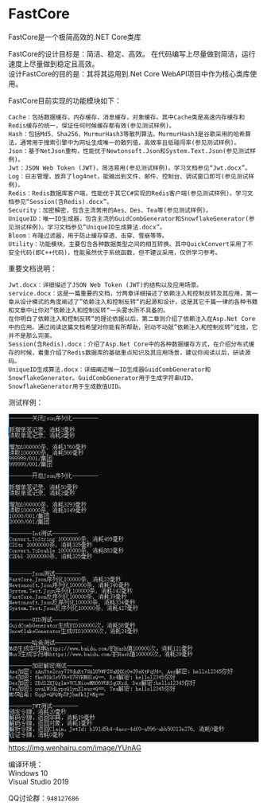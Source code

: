 # FastCore
 FastCore是一个极简高效的.NET Core类库

FastCore的设计目标是：简洁、稳定、高效。 在代码编写上尽量做到简洁，运行速度上尽量做到稳定且高效。   
设计FastCore的目的是：其将其运用到.Net Core WebAPI项目中作为核心类库使用。   
   
FastCore目前实现的功能模块如下：   
```
Cache：包括数据缓存，内存缓存，消息缓存，对象缓存。其中Cache类是高速内存缓存和Redis缓存的统一，保证任何时候缓存都有效(参见测试样例)。   
Hash：包括Md5、Sha256、MurmurHash3等散列算法。MurmurHash3是谷歌采用的哈希算法，通常用于搜索引擎中为网址生成唯一的散列值，高效率且低碰闯率(参见测试样例)。   
Json：基于NetJson重构，性能优于Newtonsoft.Json和System.Text.Json(参见测试样例)。  
Jwt：JSON Web Token (JWT)，简洁易用(参见测试样例)。学习文档参见“Jwt.docx”。   
Log：日志管理，放弃了log4net，能输出到文件、邮件、控制台、调试窗口即可(参见测试样例)。   
Redis：Redis数据库客户端，性能优于其它C#实现的Redis客户端(参见测试样例)。学习文档参见“Session(含Redis).docx”。   
Security：加密解密，包含主流常用的Aes、Des、Tea等(参见测试样例)。
UniqueID：唯一ID生成器，包含主流的GuidCombGenerator和SnowflakeGenerator(参见测试样例)。学习文档参见“UniqueID生成算法.docx”。   
Bloom：布隆过滤器，用于防止缓存穿透、击穿、雪崩等等。
Utility：功能模块，主要包含各种数据类型之间的相互转换。其中QuickConvert采用了不安全代码(即C++代码)，性能虽然优于系统函数，但不建议采用，仅供学习参考。
```

重要文档说明：   
```
Jwt.docx：详细描述了JSON Web Token (JWT)的结构以及应用场景。   
service.docx：这是一篇重要的文档，分两章详细描述了依赖注入和控制反转及其应用，第一章从设计模式的角度阐述了”依赖注入和控制反转“的起源和设计，这是其它千篇一律的各种书籍和文章中让你对”依赖注入和控制反转“一头雾水所不具备的。   
在你明白了依赖注入和控制反转“的理论依据以后，第二章则介绍了依赖注入在Asp.Net Core中的应用。通过阅读这篇文档希望对你能有所帮助，别动不动就”依赖注入和控制反转“炫技，它并不是那么完美。   
Session(含Redis).docx：介绍了Asp.Net Core中的各种数据缓存方式，在介绍分布式缓存的时候，着重介绍了Redis数据库的基础重点知识及其应用场景，建议你阅读以后，研读源码。
UniqueID生成算法.docx：详细阐述唯一ID生成器GuidCombGenerator和SnowflakeGenerator。GuidCombGenerator用于生成字符串UID，SnowflakeGenerator用于生成数值UID。  
```
   
测试样例：   

![image](https://github.com/bzmework/fastcore/blob/master/test.png)     
https://img.wenhairu.com/image/YUnAG

编译环境：   
Windows 10   
Visual Studio 2019   

QQ讨论群：```948127686```   


